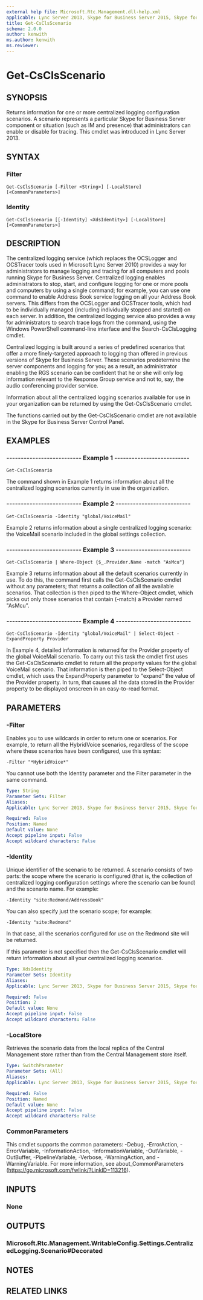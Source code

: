 ```yaml
---
external help file: Microsoft.Rtc.Management.dll-help.xml
applicable: Lync Server 2013, Skype for Business Server 2015, Skype for Business Server 2019
title: Get-CsClsScenario
schema: 2.0.0
author: kenwith
ms.author: kenwith
ms.reviewer:
---
```


# Get-CsClsScenario

## SYNOPSIS
Returns information for one or more centralized logging configuration scenarios.
A scenario represents a particular Skype for Business Server component or situation (such as IM and presence) that administrators can enable or disable for tracing.
This cmdlet was introduced in Lync Server 2013.


## SYNTAX

### Filter
```
Get-CsClsScenario [-Filter <String>] [-LocalStore] [<CommonParameters>]
```

### Identity
```
Get-CsClsScenario [[-Identity] <XdsIdentity>] [-LocalStore] [<CommonParameters>]
```

## DESCRIPTION
The centralized logging service (which replaces the OCSLogger and OCSTracer tools used in Microsoft Lync Server 2010) provides a way for administrators to manage logging and tracing for all computers and pools running Skype for Business Server.
Centralized logging enables administrators to stop, start, and configure logging for one or more pools and computers by using a single command; for example, you can use one command to enable Address Book service logging on all your Address Book servers.
This differs from the OCSLogger and OCSTracer tools, which had to be individually managed (including individually stopped and started) on each server.
In addition, the centralized logging service also provides a way for administrators to search trace logs from the command, using the Windows PowerShell command-line interface and the Search-CsClsLogging cmdlet.

Centralized logging is built around a series of predefined scenarios that offer a more finely-targeted approach to logging than offered in previous versions of Skype for Business Server.
These scenarios predetermine the server components and logging for you; as a result, an administrator enabling the RGS scenario can be confident that he or she will only log information relevant to the Response Group service and not to, say, the audio conferencing provider service.

Information about all the centralized logging scenarios available for use in your organization can be returned by using the Get-CsClsScenario cmdlet.

The functions carried out by the Get-CsClsScenario cmdlet are not available in the Skype for Business Server Control Panel.


## EXAMPLES

### -------------------------- Example 1 --------------------------
```
Get-CsClsScenario
```

The command shown in Example 1 returns information about all the centralized logging scenarios currently in use in the organization.

### -------------------------- Example 2 --------------------------
```
Get-CsClsScenario -Identity "global/VoiceMail"
```

Example 2 returns information about a single centralized logging scenario: the VoiceMail scenario included in the global settings collection.

### -------------------------- Example 3 --------------------------
```
Get-CsClsScenario | Where-Object {$_.Provider.Name -match "AsMcu"}
```

Example 3 returns information about all the default scenarios currently in use.
To do this, the command first calls the Get-CsClsScenario cmdlet without any parameters; that returns a collection of all the available scenarios.
That collection is then piped to the Where-Object cmdlet, which picks out only those scenarios that contain (-match) a Provider named "AsMcu".

### -------------------------- Example 4 --------------------------
```
Get-CsClsScenario -Identity "global/VoiceMail" | Select-Object -ExpandProperty Provider
```

In Example 4, detailed information is returned for the Provider property of the global VoiceMail scenario.
To carry out this task the cmdlet first uses the Get-CsClsScenario cmdlet to return all the property values for the global VoiceMail scenario.
That information is then piped to the Select-Object cmdlet, which uses the ExpandProperty parameter to "expand" the value of the Provider property.
In turn, that causes all the data stored in the Provider property to be displayed onscreen in an easy-to-read format.


## PARAMETERS

### -Filter
Enables you to use wildcards in order to return one or scenarios.
For example, to return all the HybridVoice scenarios, regardless of the scope where these scenarios have been configured, use this syntax:

`-Filter "*HybridVoice*"`

You cannot use both the Identity parameter and the Filter parameter in the same command.

```yaml
Type: String
Parameter Sets: Filter
Aliases: 
Applicable: Lync Server 2013, Skype for Business Server 2015, Skype for Business Server 2019

Required: False
Position: Named
Default value: None
Accept pipeline input: False
Accept wildcard characters: False
```

### -Identity
Unique identifier of the scenario to be returned.
A scenario consists of two parts: the scope where the scenario is configured (that is, the collection of centralized logging configuration settings where the scenario can be found) and the scenario name.
For example:

`-Identity "site:Redmond/AddressBook"`

You can also specify just the scenario scope; for example:

`-Identity "site:Redmond"`

In that case, all the scenarios configured for use on the Redmond site will be returned.

If this parameter is not specified then the Get-CsClsScenario cmdlet will return information about all your centralized logging scenarios.

```yaml
Type: XdsIdentity
Parameter Sets: Identity
Aliases: 
Applicable: Lync Server 2013, Skype for Business Server 2015, Skype for Business Server 2019

Required: False
Position: 2
Default value: None
Accept pipeline input: False
Accept wildcard characters: False
```

### -LocalStore
Retrieves the scenario data from the local replica of the Central Management store rather than from the Central Management store itself.

```yaml
Type: SwitchParameter
Parameter Sets: (All)
Aliases: 
Applicable: Lync Server 2013, Skype for Business Server 2015, Skype for Business Server 2019

Required: False
Position: Named
Default value: None
Accept pipeline input: False
Accept wildcard characters: False
```

### CommonParameters
This cmdlet supports the common parameters: -Debug, -ErrorAction, -ErrorVariable, -InformationAction, -InformationVariable, -OutVariable, -OutBuffer, -PipelineVariable, -Verbose, -WarningAction, and -WarningVariable. For more information, see about_CommonParameters (https://go.microsoft.com/fwlink/?LinkID=113216).


## INPUTS

### None


## OUTPUTS

### Microsoft.Rtc.Management.WritableConfig.Settings.CentralizedLogging.Scenario#Decorated


## NOTES


## RELATED LINKS

